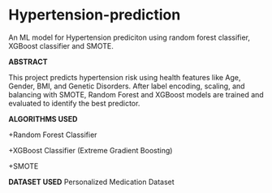 # Hypertension-prediction
An ML model for Hypertension prediciton using random forest classifier, XGBoost classifier and SMOTE.

**ABSTRACT**

This project predicts hypertension risk using health features like Age, Gender, BMI, and Genetic Disorders. After label encoding, scaling, and balancing with SMOTE, Random Forest and XGBoost models are trained and evaluated to identify the best predictor.

**ALGORITHMS USED**

+Random Forest Classifier

+XGBoost Classifier (Extreme Gradient Boosting)

+SMOTE

**DATASET USED**
Personalized Medication Dataset
